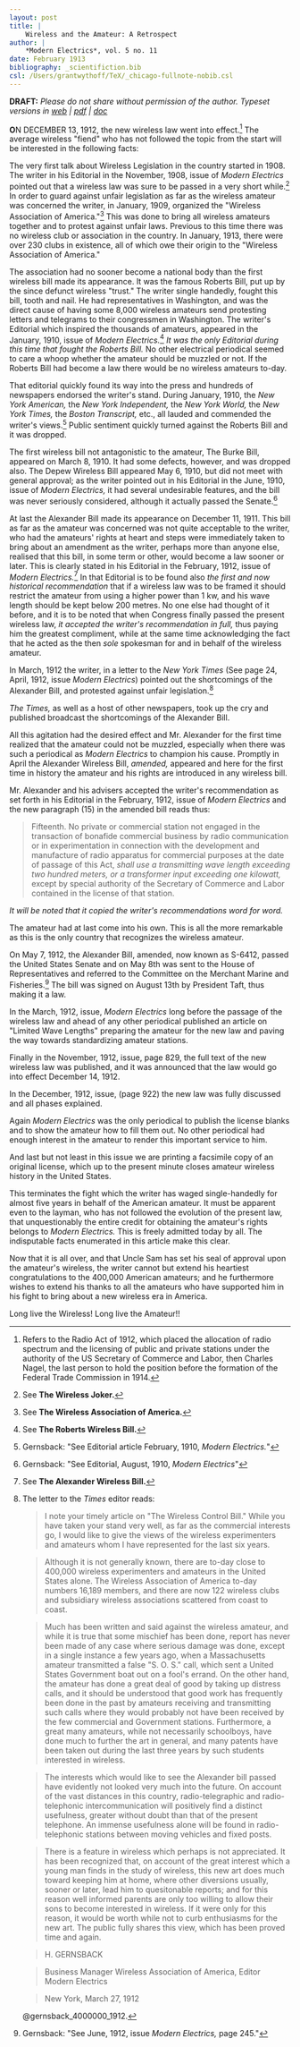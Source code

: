 ```yaml
---
layout: post
title: |
    Wireless and the Amateur: A Retrospect
author: |
    *Modern Electrics*, vol. 5 no. 11
date: February 1913
bibliography: _scientifiction.bib
csl: /Users/grantwythoff/TeX/_chicago-fullnote-nobib.csl
---
```


**DRAFT:** *Please do not share without permission of the author. Typeset versions in [web](http://gernsback.wythoff.net/191302_wireless_and_the_amateur.html) \| [pdf](https://github.com/gwijthoff/perversity_of_things/blob/gh-pages/typeset_drafts/191302_wireless_and_the_amateur.pdf?raw=true) \| [doc](https://github.com/gwijthoff/perversity_of_things/blob/gh-pages/typeset_drafts/191302_wireless_and_the_amateur.docx)*

**O**N DECEMBER 13, 1912, the new wireless law went into effect.[^rdo1] The average wireless "fiend" who has not followed the topic from the start will be interested in the following facts: 

The very first talk about Wireless Legislation in the country started in 1908. The writer in his Editorial in the November, 1908, issue of *Modern Electrics* pointed out that a wireless law was sure to be passed in a very short while.[^wa1] In order to guard against unfair legislation as far as the wireless amateur was concerned the writer, in January, 1909, organized the "Wireless Association of America."[^wa2] This was done to bring all wireless amateurs together and to protest against unfair laws. Previous to this time there was no wireless club or association in the country. In January, 1913, there were over 230 clubs in existence, all of which owe their origin to the "Wireless Association of America." 

The association had no sooner become a national body than the first wireless bill made its appearance. It was the famous Roberts Bill, put up by the since defunct wireless "trust." The writer single handedly, fought this bill, tooth and nail. He had representatives in Washington, and was the direct cause of having some 8,000 wireless amateurs send protesting letters and telegrams to their congressmen in Washington. The writer's Editorial which inspired the thousands of amateurs, appeared in the January, 1910, issue of *Modern Electrics.*[^wa3] *It was the only Editorial during this time that fought the Roberts Bill.* No other electrical periodical seemed to care a whoop whether the amateur should be muzzled or not. If the Roberts Bill had become a law there would be no wireless amateurs to-day. 

That editorial quickly found its way into the press and hundreds of newspapers endorsed the writer's stand. During January, 1910, the *New York American,* the *New York Independent,* the *New York World,* the *New York Times,* the *Boston Transcript,* etc., all lauded and commended the writer's views.[^prp1] Public sentiment quickly turned against the Roberts Bill and it was dropped. 

The first wireless bill not antagonistic to the amateur, The Burke Bill, appeared on March 8, 1910. It had some defects, however, and was dropped also. The Depew Wireless Bill appeared May 6, 1910, but did not meet with general approval; as the writer pointed out in his Editorial in the June, 1910, issue of *Modern Electrics,* it had several undesirable features, and the bill was never seriously considered, although it actually passed the Senate.[^prp2]

At last the Alexander Bill made its appearance on December 11, 1911. This bill as far as the amateur was concerned was not quite acceptable to the writer, who had the amateurs' rights at heart and steps were immediately taken to bring about an amendment as the writer, perhaps more than anyone else, realised that this bill, in some term or other, would become a law sooner or later. This is clearly stated in his Editorial in the February, 1912, issue of *Modern Electrics.*[^wa4] In that Editorial is to be found also _the first and now historical recommendation_ that if a wireless law was to be framed it should restrict the amateur from using a higher power than 1 kw, and his wave length should be kept below 200 metres. No one else had thought of it before, and it is to be noted that when Congress finally passed the present wireless law, *_it accepted the writer's recommendation in full,_* thus paying him the greatest compliment, while at the same time acknowledging the fact that he acted as the then *sole* spokesman for and in behalf of the wireless amateur. 

In March, 1912 the writer, in a letter to the *New York Times* (See page 24, April, 1912, issue *Modern Electrics*) pointed out the shortcomings of the Alexander Bill, and protested against unfair legislation.[^nyts]

*The Times,* as well as a host of other newspapers, took up the cry and published broadcast the shortcomings of the Alexander Bill. 

All this agitation had the desired effect and Mr. Alexander for the first time realized that the amateur could not be muzzled, especially when there was such a periodical as *Modern Electrics* to champion his cause. Promptly in April the Alexander Wireless Bill, *amended,* appeared and here for the first time in history the amateur and his rights are introduced in any wireless bill. 

Mr. Alexander and his advisers accepted the writer's recommendation as set forth in his Editorial in the February, 1912, issue of *Modern Electrics* and the new paragraph (15) in the amended bill reads thus: 

> Fifteenth. No private or commercial station not engaged in the transaction of bonafide commercial business by radio communication or in experimentation in connection with the development and manufacture of radio apparatus for commercial purposes at the date of passage of this Act, *shall use a transmitting wave length exceeding two hundred meters, or a transformer input exceeding one kilowatt,* except by special authority of the Secretary of Commerce and Labor contained in the license of that station. 

_It will be noted that it copied the writer's recommendations word for word._

The amateur had at last come into his own. This is all the more remarkable as this is the only country that recognizes the wireless amateur.

On May 7, 1912, the Alexander Bill, amended, now known as S-6412, passed the United States Senate and on May 8th was sent to the House of Representatives and referred to the Committee on the Merchant Marine and Fisheries.[^prp3] The bill was signed on August 13th by President Taft, thus making it a law. 

In the March, 1912, issue, *Modern Electrics* long before the passage of the wireless law and ahead of any other periodical published an article on "Limited Wave Lengths" preparing the amateur for the new law and paving the way towards standardizing amateur stations. 

Finally in the November, 1912, issue, page 829, the full text of the new wireless law was published, and it was announced that the law would go into effect December 14, 1912. 

In the December, 1912, issue, (page 922) the new law was fully discussed and all phases explained. 

Again *Modern Electrics* was the only periodical to publish the license blanks and to show the amateur how to fill them out. No other periodical had enough interest in the amateur to render this important service to him. 

And last but not least in this issue we are printing a facsimile copy of an original license, which up to the present minute closes amateur wireless history in the United States. 

This terminates the fight which the writer has waged single-handedly for almost five years in behalf of the American amateur. It must be apparent even to the layman, who has not followed the evolution of the present law, that unquestionably the entire credit for obtaining the amateur's rights belongs to *Modern Electrics.* This is freely admitted today by all. The indisputable facts enumerated in this article make this clear. 

Now that it is all over, and that Uncle Sam has set his seal of approval upon the amateur's wireless, the writer cannot but extend his heartiest congratulations to the 400,000 American amateurs; and he furthermore wishes to extend his thanks to all the amateurs who have supported him in his fight to bring about a new wireless era in America. 

Long live the Wireless! Long live the Amateur!!

[^prp1]: Gernsback: "See Editorial article February, 1910, *Modern Electrics.*"

[^prp2]: Gernsback: "See Editorial, August, 1910, *Modern Electrics*"

[^prp3]: Gernsback: "See June, 1912, issue *Modern Electrics,* page 245."

[^rdo1]: Refers to the Radio Act of 1912, which placed the allocation of radio spectrum and the licensing of public and private stations under the authority of the US Secretary of Commerce and Labor, then Charles Nagel, the last person to hold the position before the formation of the Federal Trade Commission in 1914.

[^wa1]: See **The Wireless Joker.**

[^wa2]: See **The Wireless Association of America.**

[^wa3]: See **The Roberts Wireless Bill.**

[^wa4]: See **The Alexander Wireless Bill.**

[^nyts]: The letter to the *Times* editor reads:

    > I note your timely article on "The Wireless Control Bill."  While you have taken your stand very well, as far as the commercial interests go, I would like to give the views of the wireless experimenters and amateurs whom I have represented for the last six years.
    
    > Although it is not generally known, there are to-day close to 400,000 wireless experimenters and amateurs in the United States alone.  The Wireless Association of America to-day numbers 16,189 members, and there are now 122 wireless clubs and subsidiary wireless associations scattered from coast to coast.
    
    > Much has been written and said against the wireless amateur, and while it is true that some mischief has been done, report has never been made of any case where serious damage was done, except in a single instance a few years ago, when a Massachusetts amateur transmitted a false "S. O. S." call, which sent a United States Government boat out on a fool's errand.  On the other hand, the amateur has done a great deal of good by taking up distress calls, and it should be understood that good work has frequently been done in the past by amateurs receiving and transmitting such calls where they would probably not have been received by the few commercial and Government stations.  Furthermore, a great many amateurs, while not necessarily schoolboys, have done much to further the art in general, and many patents have been taken out during the last three years by such students interested in wireless.
    
    > The interests which would like to see the Alexander bill passed have evidently not looked very much into the future.  On account of the vast distances in this country, radio-telegraphic and radio-telephonic intercommunication will positively find a distinct usefulness, greater without doubt than that of the present telephone.  An immense usefulness alone will be found in radio-telephonic stations between moving vehicles and fixed posts.
    
    > There is a feature in wireless which perhaps is not appreciated.  It has been recognized that, on account of the great interest which a young man finds in the study of wireless, this new art does much toward keeping him at home, where other diversions usually, sooner or later, lead him to quesitonable reports; and for this reason well informed parents are only too willing to allow their sons to become interested in wireless.  If it were only for this reason, it would be worth while not to curb enthusiasms for the new art.  The public fully shares this view, which has been proved time and again.
    
    > H. GERNSBACK
    
    > Business Manager Wireless Association of America, Editor Modern Electrics
    
    > New York, March 27, 1912
    
    @gernsback_4000000_1912.